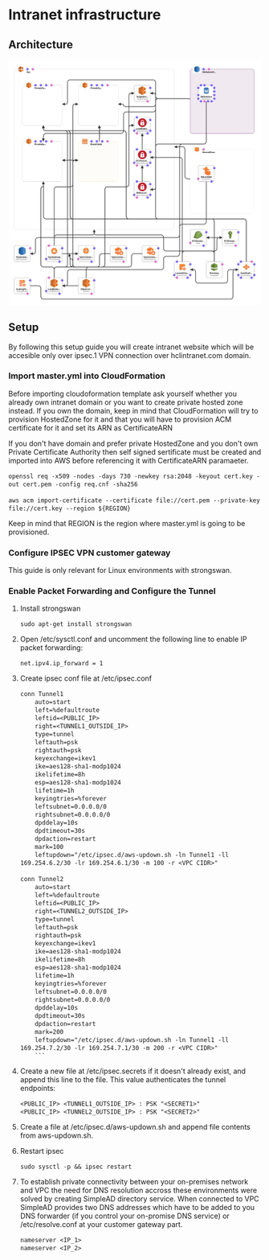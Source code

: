 # Intranet infrastructure

## Architecture

![Diagram](/docs/architecture.png)

## Setup

By following this setup guide you will create intranet website which will be
accesible only over ipsec.1 VPN connection over hclintranet.com domain.

### Import master.yml into CloudFormation

Before importing cloudoformation template ask yourself whether you already own intranet domain or
you want to create private hosted zone instead. If you own the domain, keep in mind that CloudFormation will
try to provision HostedZone for it and that you will have to provision ACM certificate for it and set
its ARN as CertificateARN


If you don't have domain and prefer private HostedZone and you don't own Private Certificate Authority then
self signed sertificate must be created and imported into AWS before referencing it with CertificateARN
paramaeter.

	openssl req -x509 -nodes -days 730 -newkey rsa:2048 -keyout cert.key -out cert.pem -config req.cnf -sha256

	aws acm import-certificate --certificate file://cert.pem --private-key file://cert.key --region ${REGION}

Keep in mind that REGION is the region where master.yml is going to be provisioned.

### Configure IPSEC VPN customer gateway

This guide is only relevant for Linux environments with strongswan.

### Enable Packet Forwarding and Configure the Tunnel

1. Install strongswan
	```console
	sudo apt-get install strongswan
	```
2. Open /etc/sysctl.conf and uncomment the following line to enable IP packet forwarding:
	```console
   net.ipv4.ip_forward = 1
   ```

3. Create ipsec conf file at /etc/ipsec.conf

	```console
	conn Tunnel1
		auto=start
		left=%defaultroute
		leftid=<PUBLIC_IP>
		right=<TUNNEL1_OUTSIDE_IP>
		type=tunnel
		leftauth=psk
		rightauth=psk
		keyexchange=ikev1
		ike=aes128-sha1-modp1024
		ikelifetime=8h
		esp=aes128-sha1-modp1024
		lifetime=1h
		keyingtries=%forever
		leftsubnet=0.0.0.0/0
		rightsubnet=0.0.0.0/0
		dpddelay=10s
		dpdtimeout=30s
		dpdaction=restart
		mark=100
		leftupdown="/etc/ipsec.d/aws-updown.sh -ln Tunnel1 -ll 169.254.6.2/30 -lr 169.254.6.1/30 -m 100 -r <VPC CIDR>"

	conn Tunnel2
		auto=start
		left=%defaultroute
		leftid=<PUBLIC_IP>
		right=<TUNNEL2_OUTSIDE_IP>
		type=tunnel
		leftauth=psk
		rightauth=psk
		keyexchange=ikev1
		ike=aes128-sha1-modp1024
		ikelifetime=8h
		esp=aes128-sha1-modp1024
		lifetime=1h
		keyingtries=%forever
		leftsubnet=0.0.0.0/0
		rightsubnet=0.0.0.0/0
		dpddelay=10s
		dpdtimeout=30s
		dpdaction=restart
		mark=200
		leftupdown="/etc/ipsec.d/aws-updown.sh -ln Tunnel1 -ll 169.254.7.2/30 -lr 169.254.7.1/30 -m 200 -r <VPC CIDR>"
		```
4) Create a new file at /etc/ipsec.secrets if it doesn't already exist, and append this line to the file. This value authenticates the tunnel endpoints:
	```console
	<PUBLIC_IP> <TUNNEL1_OUTSIDE_IP> : PSK "<SECRET1>"
	<PUBLIC_IP> <TUNNEL2_OUTSIDE_IP> : PSK "<SECRET2>"
	```

5. Create a file at /etc/ipsec.d/aws-updown.sh and append file contents from aws-updown.sh.

6. Restart ipsec
	```console
	sudo sysctl -p && ipsec restart

7. To establish private connectivity between your on-premises network and VPC the need for DNS resolution accross these
environments were solved by creating SimpleAD directory service. When connected to VPC SimpleAD provides two
DNS addresses which have to be added to you DNS forwarder (if you control your on-promise DNS service) or /etc/resolve.conf at your customer gateway part.
	```console
	nameserver <IP_1>
	nameserver <IP_2>
	```
